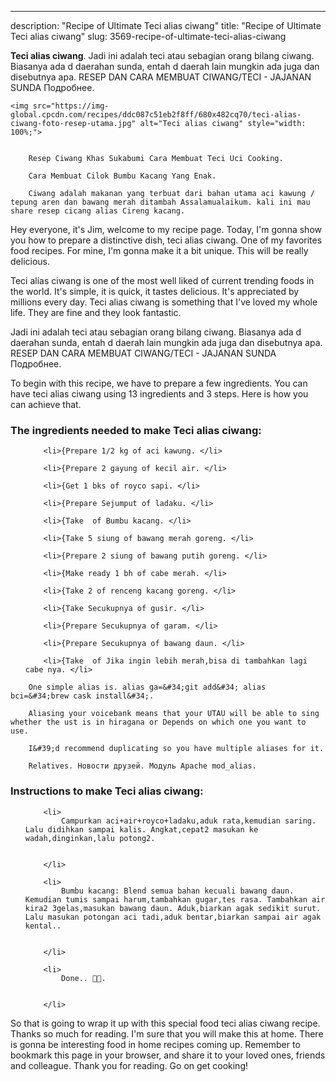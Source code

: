 ---
description: "Recipe of Ultimate Teci alias ciwang"
title: "Recipe of Ultimate Teci alias ciwang"
slug: 3569-recipe-of-ultimate-teci-alias-ciwang

<p>
	<strong>Teci alias ciwang</strong>. 
	Jadi ini adalah teci atau sebagian orang bilang ciwang. Biasanya ada d daerahan sunda, entah d daerah lain mungkin ada juga dan disebutnya apa. RESEP DAN CARA MEMBUAT CIWANG/TECI - JAJANAN SUNDA Подробнее.
</p>
<p>
	
	<img src="https://img-global.cpcdn.com/recipes/ddc087c51eb2f8ff/680x482cq70/teci-alias-ciwang-foto-resep-utama.jpg" alt="Teci alias ciwang" style="width: 100%;">
	
	
		Resep Ciwang Khas Sukabumi Cara Membuat Teci Uci Cooking.
	
		Cara Membuat Cilok Bumbu Kacang Yang Enak.
	
		Ciwang adalah makanan yang terbuat dari bahan utama aci kawung / tepung aren dan bawang merah ditambah Assalamualaikum. kali ini mau share resep cicang alias Cireng kacang.
	
</p>
<p>
	Hey everyone, it's Jim, welcome to my recipe page. Today, I'm gonna show you how to prepare a distinctive dish, teci alias ciwang. One of my favorites food recipes. For mine, I'm gonna make it a bit unique. This will be really delicious.
</p>
	
<p>
	Teci alias ciwang is one of the most well liked of current trending foods in the world. It's simple, it is quick, it tastes delicious. It's appreciated by millions every day. Teci alias ciwang is something that I've loved my whole life. They are fine and they look fantastic.
</p>
<p>
	Jadi ini adalah teci atau sebagian orang bilang ciwang. Biasanya ada d daerahan sunda, entah d daerah lain mungkin ada juga dan disebutnya apa. RESEP DAN CARA MEMBUAT CIWANG/TECI - JAJANAN SUNDA Подробнее.
</p>

<p>
To begin with this recipe, we have to prepare a few ingredients. You can have teci alias ciwang using 13 ingredients and 3 steps. Here is how you can achieve that.
</p>

<h3>The ingredients needed to make Teci alias ciwang:</h3>

<ol>
	
		<li>{Prepare 1/2 kg of aci kawung. </li>
	
		<li>{Prepare 2 gayung of kecil air. </li>
	
		<li>{Get 1 bks of royco sapi. </li>
	
		<li>{Prepare Sejumput of ladaku. </li>
	
		<li>{Take  of Bumbu kacang. </li>
	
		<li>{Take 5 siung of bawang merah goreng. </li>
	
		<li>{Prepare 2 siung of bawang putih goreng. </li>
	
		<li>{Make ready 1 bh of cabe merah. </li>
	
		<li>{Take 2 of renceng kacang goreng. </li>
	
		<li>{Take Secukupnya of gusir. </li>
	
		<li>{Prepare Secukupnya of garam. </li>
	
		<li>{Prepare Secukupnya of bawang daun. </li>
	
		<li>{Take  of Jika ingin lebih merah,bisa di tambahkan lagi cabe nya. </li>
	
</ol>
<p>
	
		One simple alias is. alias ga=&#34;git add&#34; alias bci=&#34;brew cask install&#34;.
	
		Aliasing your voicebank means that your UTAU will be able to sing whether the ust is in hiragana or Depends on which one you want to use.
	
		I&#39;d recommend duplicating so you have multiple aliases for it.
	
		Relatives. Новости друзей. Модуль Apache mod_alias.
	
</p>

<h3>Instructions to make Teci alias ciwang:</h3>

<ol>
	
		<li>
			Campurkan aci+air+royco+ladaku,aduk rata,kemudian saring. Lalu didihkan sampai kalis. Angkat,cepat2 masukan ke wadah,dinginkan,lalu potong2.
			
			
		</li>
	
		<li>
			Bumbu kacang: Blend semua bahan kecuali bawang daun. Kemudian tumis sampai harum,tambahkan gugar,tes rasa. Tambahkan air kira2 3gelas,masukan bawang daun. Aduk,biarkan agak sedikit surut. Lalu masukan potongan aci tadi,aduk bentar,biarkan sampai air agak kental..
			
			
		</li>
	
		<li>
			Done.. 👍🏻.
			
			
		</li>
	
</ol>

<p>
	
</p>

<p>
	So that is going to wrap it up with this special food teci alias ciwang recipe. Thanks so much for reading. I'm sure that you will make this at home. There is gonna be interesting food in home recipes coming up. Remember to bookmark this page in your browser, and share it to your loved ones, friends and colleague. Thank you for reading. Go on get cooking!
</p>

